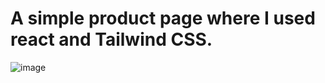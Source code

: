 # A simple product page where I used react and Tailwind CSS.

![image](https://user-images.githubusercontent.com/64263080/183288653-a6c64c50-200c-414a-b32b-c758585dbeaa.JPG)
